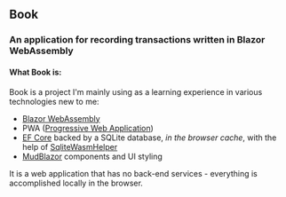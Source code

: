 ## Book

### An application for recording transactions written in Blazor WebAssembly

#### What Book is:
Book is a project I'm mainly using as a learning experience in various technologies new to me:
- [Blazor WebAssembly](https://dotnet.microsoft.com/en-us/apps/aspnet/web-apps/blazor)
- PWA ([Progressive Web Application](https://en.wikipedia.org/wiki/Progressive_web_application))
- [EF Core](https://docs.microsoft.com/en-us/ef/core/) backed by a SQLite
 database, _in the browser cache_, with the help of
 [SqliteWasmHelper](https://github.com/JeremyLikness/SqliteWasmHelper)
- [MudBlazor](https://www.mudblazor.com/) components and UI styling

It is a web application that has no back-end services - everything is accomplished locally in 
the browser.
